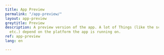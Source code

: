 ```yaml
---
title: App Preview
permalink: "/app-preview/"
layout: app-preview
greytitle: Preview
description: A preview version of the app. A lot of Things (like the scrollbar, dragging,
  etc.) depend on the platform the app is running on.
ref: app-preview
lang: en

---
```

